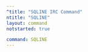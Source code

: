 ```yaml
---
^title: "SQLINE IRC Command"
ntitle: "SQLINE"
layout: command
notstarted: true

command: SQLINE
---
```

